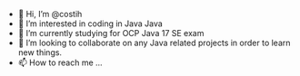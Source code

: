 - 👋 Hi, I’m @costih
- 👀 I’m interested in coding in Java Java
- 🌱 I’m currently studying for OCP Java 17 SE exam
- 💞️ I’m looking to collaborate on any Java related projects in order to learn new things.
- 📫 How to reach me ...

<!---
costih/costih is a ✨ special ✨ repository because its `README.md` (this file) appears on your GitHub profile.
You can click the Preview link to take a look at your changes.
--->
